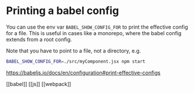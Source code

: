 # Printing a babel config

You can use the env var `BABEL_SHOW_CONFIG_FOR` to print the effective config for a file. This is useful in cases like a monorepo, where the babel config extends from a root config.

Note that you have to point to a file, not a directory, e.g.
```sh
BABEL_SHOW_CONFIG_FOR=./src/myComponent.jsx npm start
```

https://babeljs.io/docs/en/configuration#print-effective-configs

[[babel]]
[[js]]
[[webpack]]